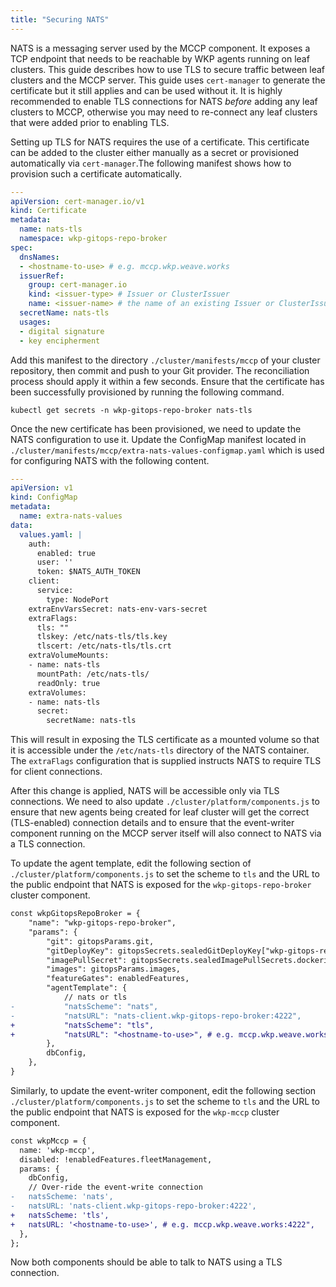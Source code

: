```yaml
---
title: "Securing NATS"
---
```


NATS is a messaging server used by the MCCP component. It exposes a TCP endpoint that needs to be reachable by WKP agents running on leaf clusters. This guide describes how to use TLS to secure traffic between leaf clusters and the MCCP server. This guide uses `cert-manager` to generate the certificate but it still applies and can be used without it. It is highly recommended to enable TLS connections for NATS _before_ adding any leaf clusters to MCCP, otherwise you may need to re-connect any leaf clusters that were added prior to enabling TLS.

Setting up TLS for NATS requires the use of a certificate. This certificate can be added to the cluster either manually as a secret or provisioned automatically via `cert-manager`.The following manifest shows how to provision such a certificate automatically.

```yaml
---
apiVersion: cert-manager.io/v1
kind: Certificate
metadata:
  name: nats-tls
  namespace: wkp-gitops-repo-broker
spec:
  dnsNames:
  - <hostname-to-use> # e.g. mccp.wkp.weave.works
  issuerRef:
    group: cert-manager.io
    kind: <issuer-type> # Issuer or ClusterIssuer
    name: <issuer-name> # the name of an existing Issuer or ClusterIssuer
  secretName: nats-tls
  usages:
  - digital signature
  - key encipherment
```

Add this manifest to the directory `./cluster/manifests/mccp` of your cluster repository, then commit and push to your Git provider. The reconciliation process should apply it within a few seconds. Ensure that the certificate has been successfully provisioned by running the following command.

```console
kubectl get secrets -n wkp-gitops-repo-broker nats-tls
```

Once the new certificate has been provisioned, we need to update the NATS configuration to use it. Update the ConfigMap manifest located in `./cluster/manifests/mccp/extra-nats-values-configmap.yaml` which is used for configuring NATS with the following content.

```yaml
---
apiVersion: v1
kind: ConfigMap
metadata:
  name: extra-nats-values
data:
  values.yaml: |
    auth:
      enabled: true
      user: ''
      token: $NATS_AUTH_TOKEN
    client:
      service:
        type: NodePort
    extraEnvVarsSecret: nats-env-vars-secret
    extraFlags:
      tls: ""
      tlskey: /etc/nats-tls/tls.key
      tlscert: /etc/nats-tls/tls.crt
    extraVolumeMounts:
    - name: nats-tls
      mountPath: /etc/nats-tls/
      readOnly: true
    extraVolumes:
    - name: nats-tls
      secret:
        secretName: nats-tls
```

This will result in exposing the TLS certificate as a mounted volume so that it is accessible under the `/etc/nats-tls` directory of the NATS container. The `extraFlags` configuration that is supplied instructs NATS to require TLS for client connections.

After this change is applied, NATS will be accessible only via TLS connections. We need to also update `./cluster/platform/components.js` to ensure that new agents being created for leaf cluster will get the correct (TLS-enabled) connection details and to ensure that the event-writer component running on the MCCP server itself will also connect to NATS via a TLS connection.

To update the agent template, edit the following section of `./cluster/platform/components.js` to set the scheme to `tls` and the URL to the public endpoint that NATS is exposed for the `wkp-gitops-repo-broker` cluster component.

```diff
const wkpGitopsRepoBroker = {
	"name": "wkp-gitops-repo-broker",
	"params": {
		"git": gitopsParams.git,
		"gitDeployKey": gitopsSecrets.sealedGitDeployKey["wkp-gitops-repo-broker"],
		"imagePullSecret": gitopsSecrets.sealedImagePullSecrets.dockerio["wkp-gitops-repo-broker"],
		"images": gitopsParams.images,
		"featureGates": enabledFeatures,
		"agentTemplate": {
			// nats or tls
-			"natsScheme": "nats",
-			"natsURL": "nats-client.wkp-gitops-repo-broker:4222",
+			"natsScheme": "tls",
+			"natsURL": "<hostname-to-use>", # e.g. mccp.wkp.weave.works:4222",
		},
		dbConfig,
	},
}
```

Similarly, to update the event-writer component, edit the following section `./cluster/platform/components.js` to set the scheme to `tls` and the URL to the public endpoint that NATS is exposed for the `wkp-mccp` cluster component.

```diff
const wkpMccp = {
  name: 'wkp-mccp',
  disabled: !enabledFeatures.fleetManagement,
  params: {
    dbConfig,
    // Over-ride the event-write connection
-   natsScheme: 'nats',
-   natsURL: 'nats-client.wkp-gitops-repo-broker:4222',
+   natsScheme: 'tls',
+   natsURL: '<hostname-to-use>', # e.g. mccp.wkp.weave.works:4222",
  },
};
```

Now both components should be able to talk to NATS using a TLS connection.